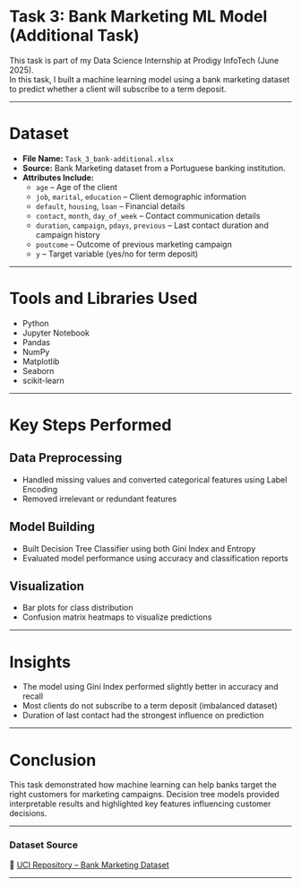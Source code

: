 # Task 3: Bank Marketing ML Model (Additional Task)

This task is part of my Data Science Internship at Prodigy InfoTech (June 2025).  
In this task, I built a machine learning model using a bank marketing dataset to predict whether a client will subscribe to a term deposit.

---

# Dataset

- **File Name:** `Task_3_bank-additional.xlsx`
- **Source:** Bank Marketing dataset from a Portuguese banking institution.
- **Attributes Include:**
  - `age` – Age of the client  
  - `job`, `marital`, `education` – Client demographic information  
  - `default`, `housing`, `loan` – Financial details  
  - `contact`, `month`, `day_of_week` – Contact communication details  
  - `duration`, `campaign`, `pdays`, `previous` – Last contact duration and campaign history  
  - `poutcome` – Outcome of previous marketing campaign  
  - `y` – Target variable (yes/no for term deposit)

---

# Tools and Libraries Used

- Python  
- Jupyter Notebook  
- Pandas  
- NumPy  
- Matplotlib  
- Seaborn  
- scikit-learn  

---

# Key Steps Performed

## Data Preprocessing
- Handled missing values and converted categorical features using Label Encoding  
- Removed irrelevant or redundant features  

## Model Building
- Built Decision Tree Classifier using both Gini Index and Entropy  
- Evaluated model performance using accuracy and classification reports  

## Visualization
- Bar plots for class distribution  
- Confusion matrix heatmaps to visualize predictions  

---

# Insights

- The model using Gini Index performed slightly better in accuracy and recall  
- Most clients do not subscribe to a term deposit (imbalanced dataset)  
- Duration of last contact had the strongest influence on prediction  

---

# Conclusion

This task demonstrated how machine learning can help banks target the right customers for marketing campaigns. Decision tree models provided interpretable results and highlighted key features influencing customer decisions.

---

### Dataset Source

🔗 [UCI Repository – Bank Marketing Dataset](https://archive.ics.uci.edu/ml/datasets/bank+marketing)

---
